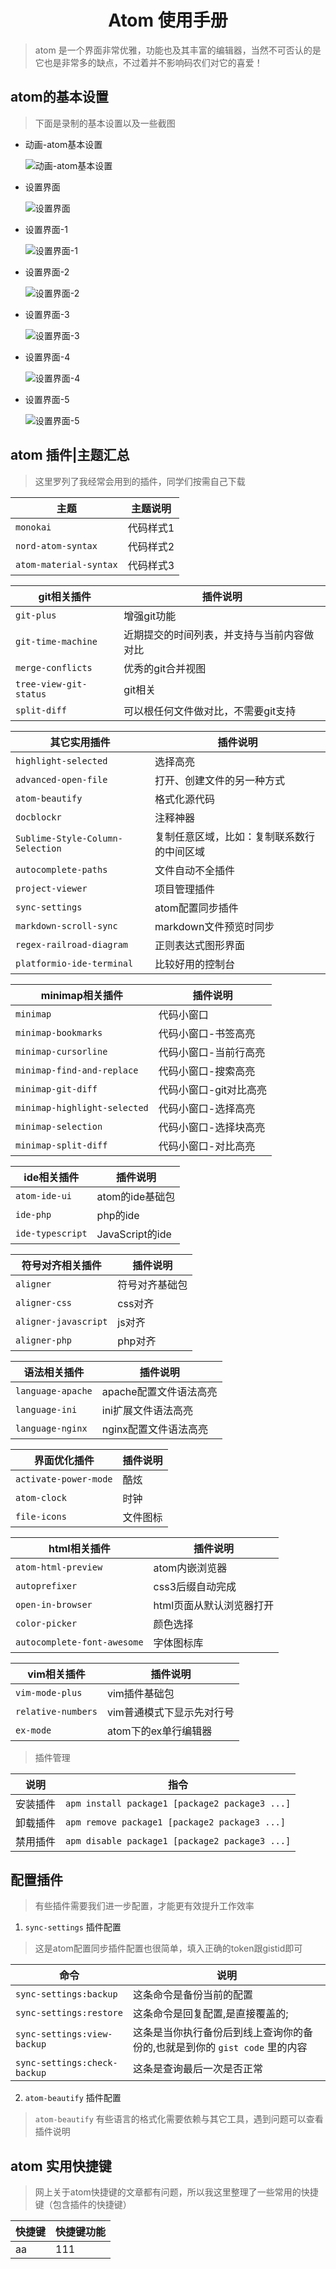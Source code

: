# <center>Atom 使用手册</center>

> atom 是一个界面非常优雅，功能也及其丰富的编辑器，当然不可否认的是它也是非常多的缺点，不过着并不影响码农们对它的喜爱！

## atom的基本设置

> 下面是录制的基本设置以及一些截图

-   动画-atom基本设置

    ![动画-atom基本设置](./atom/atom基本设置.gif)

-   设置界面

    ![设置界面](./atom/设置界面.png)

-   设置界面-1

    ![设置界面-1](./atom/设置界面-1.png)

-   设置界面-2

    ![设置界面-2](./atom/设置界面-2.png)

-   设置界面-3

    ![设置界面-3](./atom/设置界面-3.png)

-   设置界面-4

    ![设置界面-4](./atom/设置界面-4.png)

-   设置界面-5

    ![设置界面-5](./atom/设置界面-5.png)

## atom 插件|主题汇总

> 这里罗列了我经常会用到的插件，同学们按需自己下载

| 主题                     | 主题说明  |
| ---------------------- | ----- |
| `monokai`              | 代码样式1 |
| `nord-atom-syntax`     | 代码样式2 |
| `atom-material-syntax` | 代码样式3 |

| git相关插件                | 插件说明                  |
| ---------------------- | --------------------- |
| `git-plus`             | 增强git功能               |
| `git-time-machine`     | 近期提交的时间列表，并支持与当前内容做对比 |
| `merge-conflicts`      | 优秀的git合并视图            |
| `tree-view-git-status` | git相关                 |
| `split-diff`           | 可以根任何文件做对比，不需要git支持   |

| 其它实用插件                           | 插件说明                  |
| -------------------------------- | --------------------- |
| `highlight-selected`             | 选择高亮                  |
| `advanced-open-file`             | 打开、创建文件的另一种方式         |
| `atom-beautify`                  | 格式化源代码                |
| `docblockr`                      | 注释神器                  |
| `Sublime-Style-Column-Selection` | 复制任意区域，比如：复制联系数行的中间区域 |
| `autocomplete-paths`             | 文件自动不全插件              |
| `project-viewer`                 | 项目管理插件                |
| `sync-settings`                  | atom配置同步插件            |
| `markdown-scroll-sync`           | markdown文件预览时同步       |
| `regex-railroad-diagram`         | 正则表达式图形界面             |
| `platformio-ide-terminal`        | 比较好用的控制台              |

| minimap相关插件                  | 插件说明          |
| ---------------------------- | ------------- |
| `minimap`                    | 代码小窗口         |
| `minimap-bookmarks`          | 代码小窗口-书签高亮    |
| `minimap-cursorline`         | 代码小窗口-当前行高亮   |
| `minimap-find-and-replace`   | 代码小窗口-搜索高亮    |
| `minimap-git-diff`           | 代码小窗口-git对比高亮 |
| `minimap-highlight-selected` | 代码小窗口-选择高亮    |
| `minimap-selection`          | 代码小窗口-选择块高亮   |
| `minimap-split-diff`         | 代码小窗口-对比高亮    |

| ide相关插件          | 插件说明           |
| ---------------- | -------------- |
| `atom-ide-ui`    | atom的ide基础包    |
| `ide-php`        | php的ide        |
| `ide-typescript` | JavaScript的ide |

| 符号对齐相关插件             | 插件说明    |
| -------------------- | ------- |
| `aligner`            | 符号对齐基础包 |
| `aligner-css`        | css对齐   |
| `aligner-javascript` | js对齐    |
| `aligner-php`        | php对齐   |

| 语法相关插件            | 插件说明           |
| ----------------- | -------------- |
| `language-apache` | apache配置文件语法高亮 |
| `language-ini`    | ini扩展文件语法高亮    |
| `language-nginx`  | nginx配置文件语法高亮  |

| 界面优化插件                | 插件说明 |
| --------------------- | ---- |
| `activate-power-mode` | 酷炫   |
| `atom-clock`          | 时钟   |
| `file-icons`          | 文件图标 |

| html相关插件                    | 插件说明           |
| --------------------------- | -------------- |
| `atom-html-preview`         | atom内嵌浏览器      |
| `autoprefixer`              | css3后缀自动完成     |
| `open-in-browser`           | html页面从默认浏览器打开 |
| `color-picker`              | 颜色选择           |
| `autocomplete-font-awesome` | 字体图标库          |

| vim相关插件            | 插件说明           |
| ------------------ | -------------- |
| `vim-mode-plus`    | vim插件基础包       |
| `relative-numbers` | vim普通模式下显示先对行号 |
| `ex-mode`          | atom下的ex单行编辑器  |

> 插件管理

| 说明   | 指令                                             |
| ---- | ---------------------------------------------- |
| 安装插件 | `apm install package1 [package2 package3 ...]` |
| 卸载插件 | `apm remove package1 [package2 package3 ...]`  |
| 禁用插件 | `apm disable package1 [package2 package3 ...]` |

## 配置插件

> 有些插件需要我们进一步配置，才能更有效提升工作效率

1.  `sync-settings` 插件配置

> 这是atom配置同步插件配置也很简单，填入正确的token跟gistid即可

| 命令                           | 说明                                           |
| ---------------------------- | -------------------------------------------- |
| `sync-settings:backup`       | 这条命令是备份当前的配置                                 |
| `sync-settings:restore`      | 这条命令是回复配置,是直接覆盖的;                            |
| `sync-settings:view-backup`  | 这条是当你执行备份后到线上查询你的备份的,也就是到你的 `gist code` 里的内容 |
| `sync-settings:check-backup` | 这条是查询最后一次是否正常                                |

2. `atom-beautify` 插件配置

> `atom-beautify` 有些语言的格式化需要依赖与其它工具，遇到问题可以查看插件说明


## atom 实用快捷键

> 网上关于atom快捷键的文章都有问题，所以我这里整理了一些常用的快捷键（包含插件的快捷键）

| 快捷键 | 快捷键功能 |
| --- | ----- |
| aa  | 111   |
